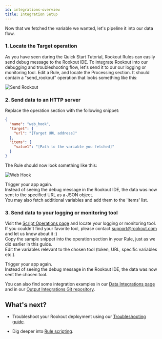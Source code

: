 ```yaml
---
id: integrations-overview
title: Integration Setup
---
```


Now that we fetched the variable we wanted, let's pipeline it into our data flow.

### 1. Locate the Target operation

As you have seen during the Quick Start Tutorial, Rookout Rules can easily send debug message to the Rookout IDE.</b>
To integrate Rookout into our debugging and troubleshooting flow, let's send it to our our logging or monitoring tool.</b>
Edit a Rule, and locate the Processing section.</b>
It should contain a "send_rookout" operation that looks something like this:</b>

![Send Rookout](/img/screenshots/basic_integration_1.png)

### 2. Send data to an HTTP server

Replace the operation section with the following snippet:

```json
{
  "name": "web_hook",
  "target": {
    "url": "[Target URL address]"
  },
  "items": {
    "value1": "[Path to the variable you fetched]"
  }
}
```

The Rule should now look something like this:

![Web Hook](/img/screenshots/basic_integration_2.png)

Trigger your app again.<br/>
Instead of seeing the debug message in the Rookout IDE, the data was now sent to the specified URL as a JSON object.<br/>
You may also fetch additional variables and add them to the 'items' list.

### 3. Send data to your logging or monitoring tool

Visit the [Script Operations page](rules-operations.md) and locate your logging or monitoring tool.<br/>
If you couldn't find your favorite tool, please contact support@rookout.com and let us know about it :)<br/>
Copy the sample snippet into the operation section in your Rule, just as we did earlier in this guide.<br/>
Edit the variables relevant to the chosen tool (token, URL, specific variables etc.).

Trigger your app again.<br/>
Instead of seeing the debug message in the Rookout IDE, the data was now sent the chosen tool.

You can also find some integration examples in our [Data Integrations page](integrations-home.md) and in our [Output Integrations Git repository](https://github.com/Rookout/deployment-examples).

## What's next?

- Troubleshoot your Rookout deployment using our [Troubleshooting guide](troubleshooting-rules.md).

- Dig deeper into [Rule scripting](rules-index.md).